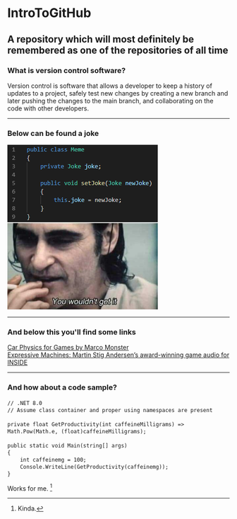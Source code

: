 # IntroToGitHub

## A repository which will most definitely be remembered as one of the repositories of all time

### What is version control software?

Version control is software that allows a developer to keep a history of updates to a project, safely test new changes by creating a new branch and later pushing the changes to the main branch, and collaborating on the code with other developers.

---

### Below can be found a joke

![A joke](Private_Joke.jpeg)

---

### And below this you'll find some links

[Car Physics for Games by Marco Monster](https://www.asawicki.info/Mirror/Car%20Physics%20for%20Games/Car%20Physics%20for%20Games.html)<br>
[Expressive Machines: Martin Stig Andersen’s award-winning game audio for INSIDE](https://blog.prosoundeffects.com/expressive-machines-martin-stig-andersens-award-winning-game-audio-for-inside#:~:text=Discover%20how%20game%20sound%20designer,of%20Playdead's%20hit%20game%20INSIDE.)

---

### And how about a code sample?

```
// .NET 8.0
// Assume class container and proper using namespaces are present

private float GetProductivity(int caffeineMilligrams) => Math.Pow(Math.e, (float)caffeineMilligrams);

public static void Main(string[] args)
{
    int caffeinemg = 100;
    Console.WriteLine(GetProductivity(caffeinemg));
}
```

Works for me. [^1]

[^1]: Kinda.